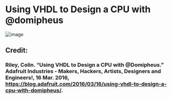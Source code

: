 # Using VHDL to Design a CPU with @domipheus
![image](https://user-images.githubusercontent.com/90064335/152236615-9c48814e-bf02-4f72-8ad4-c8bf1aacae6f.png)

## Credit:
### Riley, Colin. “Using VHDL to Design a CPU with @Domipheus.” Adafruit Industries - Makers, Hackers, Artists, Designers and Engineers!, 16 Mar. 2016, https://blog.adafruit.com/2016/03/16/using-vhdl-to-design-a-cpu-with-domipheus/. 
